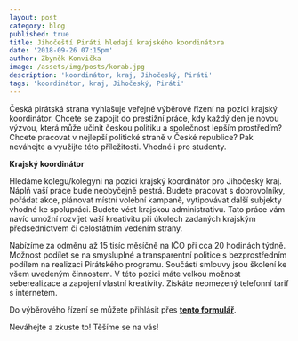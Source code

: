 ```yaml
---
layout: post
category: blog
published: true
title: Jihočeští Piráti hledají krajského koordinátora
date: '2018-09-26 07:15pm'
author: Zbyněk Konvička
image: /assets/img/posts/korab.jpg
description: 'koordinátor, kraj, Jihočeský, Piráti'
tags: 'koordinátor, kraj, Jihočeský, Piráti'
---
```

Česká pirátská strana vyhlašuje veřejné výběrové řízení na pozici krajský koordinátor. Chcete se zapojit do prestižní práce, kdy každý den je novou výzvou, která může učinit českou politiku a společnost lepším prostředím? Chcete pracovat v nejlepší politické straně v České republice? Pak neváhejte a využijte této příležitosti. Vhodné i pro studenty.

__Krajský koordinátor__

Hledáme kolegu/kolegyni na pozici krajský koordinátor pro Jihočeský kraj. Náplň vaší práce bude neobyčejně pestrá. Budete pracovat s dobrovolníky, pořádat akce, plánovat místní volební kampaně, vytipovávat další subjekty vhodné ke spolupráci. Budete vést krajskou administrativu. Tato práce vám navíc umožní rozvíjet vaší kreativitu při úkolech zadaných krajským předsednictvem či celostátním vedením strany.

Nabízíme za odměnu až 15 tisíc měsíčně na IČO při cca 20 hodinách týdně. Možnost podílet se na smysluplné a transparentní politice s bezprostředním podílem na realizaci Pirátského programu. Součástí smlouvy jsou školení ke všem uvedeným činnostem. V této pozici máte velkou možnost seberealizace a zapojení vlastní kreativity. Získáte neomezený telefonní tarif s internetem.

Do výběrového řízení se můžete přihlásit přes __[tento formulář](https://airtable.com/shruMWC5T5xGe95zJ)__.

Neváhejte a zkuste to! Těšíme se na vás!
